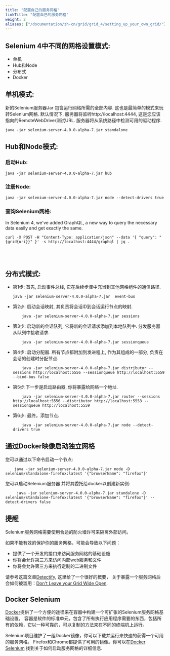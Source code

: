 ```yaml
---
title: "配置自己的服务网格"
linkTitle: "配置自己的服务网格"
weight: 2
aliases: ["/documentation/zh-cn/grid/grid_4/setting_up_your_own_grid/"]
---
```



## Selenium 4中不同的网格设置模式:
* 单机
* Hub和Node
* 分布式
* Docker

## 单机模式:
新的Selenium服务器Jar
包含运行网格所需的全部内容.
这也是最简单的模式来玩转Selenium网格.
默认情况下, 服务器将监听http://localhost:4444,
这是您应该指向的RemoteWebDriver测试URL.
服务器将从系统路径中检测可用的驱动程序.

```shell
java -jar selenium-server-4.0.0-alpha-7.jar standalone
```

## Hub和Node模式:

### 启动Hub:
```shell
java -jar selenium-server-4.0.0-alpha-7.jar hub
```

### 注册Node:

```shell
java -jar selenium-server-4.0.0-alpha-7.jar node --detect-drivers true
```

### 查询Selenium网格:

In Selenium 4, we've added GraphQL, a new way to query the necessary data easily and get exactly the same.

```shell
curl -X POST -H "Content-Type: application/json" --data '{ "query": "{grid{uri}}" }' -s http://localhost:4444/graphql | jq .
```
<br><br>

## 分布式模式:

* 第1步: 首先, 启动事件总线,
  它在后续步骤中充当到其他网格组件的通信路径.

    ```shell
    java -jar selenium-server-4.0.0-alpha-7.jar  event-bus
    ```

* 第2步: 启动会话映射,
  其负责将会话ID到会话运行节点的映射.

    ```shell
        java -jar selenium-server-4.0.0-alpha-7.jar sessions
    ```

* 第3步: 启动新的会话队列,
  它将新的会话请求添加到本地队列中.
  分发服务器从队列中接收请求.

    ```shell
        java -jar selenium-server-4.0.0-alpha-7.jar sessionqueue
    ```

* 第4步: 启动分配器.
  所有节点都附加到发进程上, 作为其组成的一部分,
  负责在会话的创建时分配节点.

    ```shell
        java -jar selenium-server-4.0.0-alpha-7.jar distributor --sessions http://localhost:5556 --sessionqueue http://localhost:5559 --bind-bus false
    ```

* 第5步:下一步是启动路由器,
  你将暴露给网络一个地址.

    ```shell
        java -jar selenium-server-4.0.0-alpha-7.jar router --sessions http://localhost:5556 --distributor http://localhost:5553 --sessionqueue http://localhost:5559
    ```

* 第6步: 最终，添加节点.

    ```shell
        java -jar selenium-server-4.0.0-alpha-7.jar node --detect-drivers true
    ```

## 通过Docker映像启动独立网格

您可以通过以下命令启动一个节点:

```shell
    java -jar selenium-server-4.0.0-alpha-7.jar node -D selenium/standalone-firefox:latest '{"browserName": "firefox"}'
```

您可以启动Selenium服务器
并将其委托给docker以创建新实例:

```shell
     java -jar selenium-server-4.0.0-alpha-7.jar standalone -D selenium/standalone-firefox:latest '{"browserName": "firefox"}' --detect-drivers false
```

## 提醒

Selenium服务网格需要使用合适的防火墙许可来隔离外部访问。

如果不能有效的保护你的服务网格，可能会导致以下问题：

* 提供了一个开发的接口来访问服务网格的基础设施
* 你将会允许第三方来访问内部web服务和文件
* 你将会允许第三方来执行定制的二进制文件

请参考这篇文章[Detectify](//labs.detectify.com), 这里给了一个很好的概要，
关于暴露一个服务网格后会如何被滥用：[Don't Leave your Grid Wide Open](//labs.detectify.com/2017/10/06/guest-blog-dont-leave-your-grid-wide-open/).


## Docker Selenium
[Docker](//www.docker.com/)提供了一个方便的途径来在容器中构建一个可扩张的Selenium服务网格基础设置，
容器是软件的标准单元，包含了所有执行应用程序需要的东西，包括所有的依赖，它以一种可靠的，可以复制的方法来在不同的终端机上运行。

Selenium项目维护了一组Docker镜像，你可以下载并运行来快速的获得一个可用的服务网格。
Firefox和Chrome都提供了可用的镜像。你可以在[Docker Selenium](//github.com/SeleniumHQ/docker-selenium) 找到关于如何启动服务网格的详细信息.
